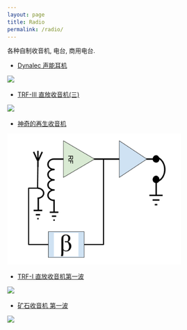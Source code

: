 ```yaml
---
layout: page
title: Radio
permalink: /radio/
---
```


各种自制收音机, 电台, 商用电台.

* <a href="{{ site.baseurl }}/dynalec-earpiece/">Dynalec 声能耳机 </a>

<img src="{{site.baseurl}}/images/dynalec-ear-fix-3.jpg" class="center" width="400">

* <a href="{{ site.baseurl }}/trf-iii-longwire/"> TRF-III 直放收音机(三) </a>

<img src="{{site.baseurl}}/images/TRF-longwire-block2.png" class="center" />


* <a href="{{ site.baseurl }}/amazing-regen/"> 神奇的再生收音机 </a>

<img src="{{site.baseurl}}/../images/regen-block.png"  class="center"  width="400"/>


* <a href="{{ site.baseurl }}/trf-i-origin-receiver/"> TRF-I 直放收音机第一波 </a>

<img src="{{site.baseurl}}/images/trf-i-hb-pcb.jpg" class="center" />



* <a href="{{ site.baseurl }}/crystal-1/"> 矿石收音机 第一波 </a>

<img src="{{site.baseurl}}/images/crystal-1-sch.jpg" class="center">
